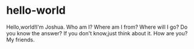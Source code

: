 # hello-world
Hello,world!I'm Joshua.
Who am I?
Where am I from?
Where will I go?
Do you know the answer?
If you don't know,just think about it.
How are you?
My friends.
